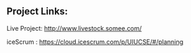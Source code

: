 ## Project Links:

Live Project: http://www.livestock.somee.com/

iceScrum : https://cloud.icescrum.com/p/UIUCSE/#/planning
